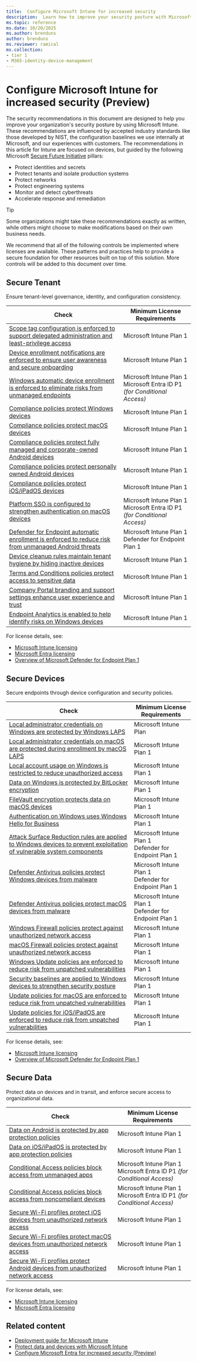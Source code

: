 ```yaml
---
title:  Configure Microsoft Intune for increased security
description:  Learn how to improve your security posture with Microsoft Intune.
ms.topic: reference
ms.date: 10/20/2025
ms.author: brenduns
author: brenduns
ms.reviewer: ramical
ms.collection:
- tier 1
- M365-identity-device-management
---
```


# Configure Microsoft Intune for increased security (Preview)

The security recommendations in this document are designed to help you improve your organization's security posture by using Microsoft Intune. These recommendations are influenced by accepted industry standards like those developed by NIST, the configuration baselines we use internally at Microsoft, and our experiences with customers. The recommendations in this article for Intune are focused on devices, but guided by the following Microsoft [Secure Future Initiative](https://www.microsoft.com/trust-center/security/secure-future-initiative?msockid=2bad2df65a416adb0e5838355b3e6b95#SFI-pillars) pillars:

- Protect identities and secrets
- Protect tenants and isolate production systems
- Protect networks
- Protect engineering systems
- Monitor and detect cyberthreats
- Accelerate response and remediation

> [!TIP]
> Some organizations might take these recommendations exactly as written, while others might choose to make modifications based on their own business needs.

We recommend that all of the following controls be implemented where licenses are available. These patterns and practices help to provide a secure foundation for other resources built on top of this solution. More controls will be added to this document over time.

## Secure Tenant

Ensure tenant-level governance, identity, and configuration consistency.

| Check | Minimum License Requirements  |
|-------|-------------------------------|
| [Scope tag configuration is enforced to support delegated administration and least-privilege access](../protect/zero-trust-secure-tenant.md#scope-tag-configuration-is-enforced-to-support-delegated-administration-and-least-privilege-access) | Microsoft Intune Plan 1 |
| [Device enrollment notifications are enforced to ensure user awareness and secure onboarding](../protect/zero-trust-secure-tenant.md#device-enrollment-notifications-are-enforced-to-ensure-user-awareness-and-secure-onboarding) | Microsoft Intune Plan 1 |
| [Windows automatic device enrollment is enforced to eliminate risks from unmanaged endpoints](../protect/zero-trust-secure-tenant.md#windows-automatic-device-enrollment-is-enforced-to-eliminate-risks-from-unmanaged-endpoints) | Microsoft Intune Plan 1<br>Microsoft Entra ID P1 *(for Conditional Access)* |
| [Compliance policies protect Windows devices](../protect/zero-trust-secure-tenant.md#compliance-policies-protect-windows-devices) | Microsoft Intune Plan 1 |
| [Compliance policies protect macOS devices](../protect/zero-trust-secure-tenant.md#compliance-policies-protect-macos-devices) | Microsoft Intune Plan 1 |
| [Compliance policies protect fully managed and corporate-owned Android devices](../protect/zero-trust-secure-tenant.md#compliance-policies-protect-fully-managed-and-corporate-owned-android-devices) | Microsoft Intune Plan 1 |
| [Compliance policies protect personally owned Android devices](../protect/zero-trust-secure-tenant.md#compliance-policies-protect-personally-owned-android-devices) | Microsoft Intune Plan 1 |
| [Compliance policies protect iOS/iPadOS devices](../protect/zero-trust-secure-tenant.md#compliance-policies-protect-iosipados-devices) | Microsoft Intune Plan 1 |
| [Platform SSO is configured to strengthen authentication on macOS devices](../protect/zero-trust-secure-tenant.md#platform-sso-is-configured-to-strengthen-authentication-on-macos-devices) | Microsoft Intune Plan 1<br>Microsoft Entra ID P1 *(for Conditional Access)* |
| [Defender for Endpoint automatic enrollment is enforced to reduce risk from unmanaged Android threats](../protect/zero-trust-secure-tenant.md#defender-for-endpoint-automatic-enrollment-is-enforced-to-reduce-risk-from-unmanaged-android-threats) | Microsoft Intune Plan 1<br>Defender for Endpoint Plan 1 |
| [Device cleanup rules maintain tenant hygiene by hiding inactive devices](../protect/zero-trust-secure-tenant.md#device-cleanup-rules-maintain-tenant-hygiene-by-hiding-inactive-devices) | Microsoft Intune Plan 1 |
| [Terms and Conditions policies protect access to sensitive data](../protect/zero-trust-secure-tenant.md#terms-and-conditions-policies-protect-access-to-sensitive-data) | Microsoft Intune Plan 1 |
| [Company Portal branding and support settings enhance user experience and trust](../protect/zero-trust-secure-tenant.md#company-portal-branding-and-support-settings-enhance-user-experience-and-trust) | Microsoft Intune Plan 1 |
| [Endpoint Analytics is enabled to help identify risks on Windows devices](../protect/zero-trust-secure-tenant.md#endpoint-analytics-is-enabled-to-help-identify-risks-on-windows-devices) | Microsoft Intune Plan 1 |

For license details, see:

- [Microsoft Intune licensing](../fundamentals/licenses.md)
- [Microsoft Entra licensing](/entra/fundamentals/licensing)
- [Overview of Microsoft Defender for Endpoint Plan 1](/defender-endpoint/defender-endpoint-plan-1)


## Secure Devices

Secure endpoints through device configuration and security policies.

| Check | Minimum License Requirements  |
|-------|-------------------------------|
| [Local administrator credentials on Windows are protected by Windows LAPS](../protect/zero-trust-secure-devices.md#local-administrator-credentials-on-windows-are-protected-by-windows-laps) | Microsoft Intune Plan |
| [Local administrator credentials on macOS are protected during enrollment by macOS LAPS](../protect/zero-trust-secure-devices.md#local-administrator-credentials-on-macos-are-protected-during-enrollment-by-macos-laps) | Microsoft Intune Plan 1  |
| [Local account usage on Windows is restricted to reduce unauthorized access](../protect/zero-trust-secure-devices.md#local-account-usage-on-windows-is-restricted-to-reduce-unauthorized-access) | Microsoft Intune Plan 1 |
| [Data on Windows is protected by BitLocker encryption](../protect/zero-trust-secure-devices.md#data-on-windows-is-protected-by-bitlocker-encryption) | Microsoft Intune Plan 1  |
| [FileVault encryption protects data on macOS devices](../protect/zero-trust-secure-devices.md#filevault-encryption-protects-data-on-macos-devices) | Microsoft Intune Plan 1  |
| [Authentication on Windows uses Windows Hello for Business](../protect/zero-trust-secure-devices.md#authentication-on-windows-uses-windows-hello-for-business) | Microsoft Intune Plan 1  |
| [Attack Surface Reduction rules are applied to Windows devices to prevent exploitation of vulnerable system components](../protect/zero-trust-secure-devices.md#attack-surface-reduction-rules-are-applied-to-windows-devices-to-prevent-exploitation-of-vulnerable-system-components) | Microsoft Intune Plan 1<br>Defender for Endpoint Plan 1 |
| [Defender Antivirus policies protect Windows devices from malware](../protect/zero-trust-secure-devices.md#defender-antivirus-policies-protect-windows-devices-from-malware) | Microsoft Intune Plan 1<br>Defender for Endpoint Plan 1  |
| [Defender Antivirus policies protect macOS devices from malware](../protect/zero-trust-secure-devices.md#defender-antivirus-policies-protect-macos-devices-from-malware) | Microsoft Intune Plan 1<br>Defender for Endpoint Plan 1  |
| [Windows Firewall policies protect against unauthorized network access](../protect/zero-trust-secure-devices.md#windows-firewall-policies-protect-against-unauthorized-network-access) | Microsoft Intune Plan 1  |
| [macOS Firewall policies protect against unauthorized network access](../protect/zero-trust-secure-devices.md#macos-firewall-policies-protect-against-unauthorized-network-access) | Microsoft Intune Plan 1  |
| [Windows Update policies are enforced to reduce risk from unpatched vulnerabilities](../protect/zero-trust-secure-devices.md#windows-update-policies-are-enforced-to-reduce-risk-from-unpatched-vulnerabilities) | Microsoft Intune Plan 1  |
| [Security baselines are applied to Windows devices to strengthen security posture](../protect/zero-trust-secure-devices.md#security-baselines-are-applied-to-windows-devices-to-strengthen-security-posture) | Microsoft Intune Plan 1  |
| [Update policies for macOS are enforced to reduce risk from unpatched vulnerabilities](../protect/zero-trust-secure-devices.md#update-policies-for-macos-are-enforced-to-reduce-risk-from-unpatched-vulnerabilities) | Microsoft Intune Plan 1  |
| [Update policies for iOS/iPadOS are enforced to reduce risk from unpatched vulnerabilities](../protect/zero-trust-secure-devices.md#update-policies-for-iosipados-are-enforced-to-reduce-risk-from-unpatched-vulnerabilities) | Microsoft Intune Plan 1  |

For license details, see:

- [Microsoft Intune licensing](../fundamentals/licenses.md)
- [Overview of Microsoft Defender for Endpoint Plan 1](/defender-endpoint/defender-endpoint-plan-1)

## Secure Data

Protect data on devices and in transit, and enforce secure access to organizational data.

| Check | Minimum License Requirements |
|-------|-------------------------------|
| [Data on Android is protected by app protection policies](../protect/zero-trust-secure-data.md#data-on-android-is-protected-by-app-protection-policies) | Microsoft Intune Plan 1 |
| [Data on iOS/iPadOS is protected by app protection policies](../protect/zero-trust-secure-data.md#data-on-iosipados-is-protected-by-app-protection-policies) | Microsoft Intune Plan 1 |
| [Conditional Access policies block access from unmanaged apps](../protect/zero-trust-secure-data.md#conditional-access-policies-block-access-from-unmanaged-apps) | Microsoft Intune Plan 1<br>Microsoft Entra ID P1 *(for Conditional Access)* |
| [Conditional Access policies block access from noncompliant devices](../protect/zero-trust-secure-data.md#conditional-access-policies-block-access-from-noncompliant-devices) | Microsoft Intune Plan 1<br>Microsoft Entra ID P1 *(for Conditional Access)* |
| [Secure Wi-Fi profiles protect iOS devices from unauthorized network access](../protect/zero-trust-secure-data.md#secure-wi-fi-profiles-protect-ios-devices-from-unauthorized-network-access) | Microsoft Intune Plan 1 |
| [Secure Wi-Fi profiles protect macOS devices from unauthorized network access](../protect/zero-trust-secure-data.md#secure-wi-fi-profiles-protect-macos-devices-from-unauthorized-network-access) | Microsoft Intune Plan 1 |
| [Secure Wi-Fi profiles protect Android devices from unauthorized network access](../protect/zero-trust-secure-data.md#secure-wi-fi-profiles-protect-android-devices-from-unauthorized-network-access) | Microsoft Intune Plan 1 |

For license details, see:

- [Microsoft Intune licensing](../fundamentals/licenses.md)
- [Microsoft Entra licensing](/entra/fundamentals/licensing)

## Related content

- [Deployment guide for Microsoft Intune](../fundamentals/get-started-with-intune.md)
- [Protect data and devices with Microsoft Intune](../protect/device-protect.md)
- [Configure Microsoft Entra for increased security (Preview)](/entra/fundamentals/configure-security)